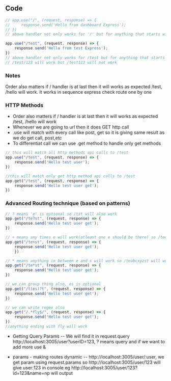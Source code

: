 ## Code
``` js
// app.use("/", (request, response) => {
//     response.send('Hello from dashboard Express');
// })
// above handler not only works for '/' but for anything that starts with / that's why below handler were overwritten and not working 

app.use("/test", (request, response) => {
    response.send('Hello from test Express');
})
// above handler not only works for /test but for anything that starts with /test but not for /test123 
// /test/123 will work but /test123 will not work
```
### Notes
Order also matters if / handler is at last then it will works as expected /test, /hello will work. It works in sequence express check route one by one

### HTTP Methods
- 	Order also matters if / handler is at last then it will works as expected /test, /hello will work 
-	Whenever we are going to url then it does GET http call
-	.use will match with every call like post, get so it is giving same result as we do get call, post,etc
-	To differentiat call we can use .get method to handle only get methods


``` js
// this will match all http methods api calls to /test
app.use("/test", (request, response) => {
    response.send('Hello test user');
})

//this will match only get http method api calls to /test
app.get("/test", (request, response) => {
    response.send('Hello test user get');
})
```
### Advanced Routing technique (based on patterns)
``` js
// ? means 'e' is optional so /tst will also work
app.get("/te?st", (request, response) => {
    response.send('Hello test user get');
})

// + means any times e will work(atleast one e should be there) so /teeest will also work
app.get("/te+st", (request, response) => {
    response.send('Hello test user get');
    })

// * means anything in between e and s will work so /teabcxyzst will work
app.get("/te*st", (request, response) => {
    response.send('Hello test user get');
})

// we can group thing also, es is optional
app.get("/t(es)?t", (request, response) => {
    response.send('Hello test user get');
})

// we can write regex also
app.get("/.*fly$/", (request, response) => {
    response.send('Hello test user get');
})
//anything ending with fly will work
```

- Getting Query Params 
-- We will find it in request.query
http://localhost:3005/user?userID=123, ? means query and if we want to add more use &

- params - making routes dynamic
-- http://localhost:3005/user/:user, we get param using request.params so http://localhost:3005/user/123 will give user:123 in console eg http://localhost:3005/user/123?id=123&name=np will output 
